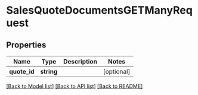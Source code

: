 # SalesQuoteDocumentsGETManyRequest

## Properties
Name | Type | Description | Notes
------------ | ------------- | ------------- | -------------
**quote_id** | **string** |  | [optional] 

[[Back to Model list]](../README.md#documentation-for-models) [[Back to API list]](../README.md#documentation-for-api-endpoints) [[Back to README]](../README.md)


